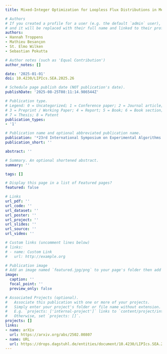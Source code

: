 ```yaml
---
title: Mixed-Integer Optimization for Loopless Flux Distributions in Metabolic Networks

# Authors
# If you created a profile for a user (e.g. the default `admin` user), write the username (folder name) here
# and it will be replaced with their full name and linked to their profile.
authors:
- Hannah Troppens
- Mathieu Besançon
- St. Elmo Wilken
- Sebastian Pokutta

# Author notes (such as 'Equal Contribution')
author_notes: []

date: '2025-01-01'
doi: 10.4230/LIPIcs.SEA.2025.26

# Schedule page publish date (NOT publication's date).
publishDate: '2025-08-25T08:11:14.986544Z'

# Publication type.
# Legend: 0 = Uncategorized; 1 = Conference paper; 2 = Journal article;
# 3 = Preprint / Working Paper; 4 = Report; 5 = Book; 6 = Book section;
# 7 = Thesis; 8 = Patent
publication_types:
- '1'

# Publication name and optional abbreviated publication name.
publication: '*23rd International Symposium on Experimental Algorithms (SEA 2025)*'
publication_short: ''

abstract: ''

# Summary. An optional shortened abstract.
summary: ''

tags: []

# Display this page in a list of Featured pages?
featured: false

# Links
url_pdf: ''
url_code: ''
url_dataset: ''
url_poster: ''
url_project: ''
url_slides: ''
url_source: ''
url_video: ''

# Custom links (uncomment lines below)
# links:
# - name: Custom Link
#   url: http://example.org

# Publication image
# Add an image named `featured.jpg/png` to your page's folder then add a caption below.
image:
  caption: ''
  focal_point: ''
  preview_only: false

# Associated Projects (optional).
#   Associate this publication with one or more of your projects.
#   Simply enter your project's folder or file name without extension.
#   E.g. `projects: ['internal-project']` links to `content/project/internal-project/index.md`.
#   Otherwise, set `projects: []`.
projects: []
links:
- name: arXiv
  url: https://arxiv.org/abs/2502.00807
- name: URL
  url: https://drops.dagstuhl.de/entities/document/10.4230/LIPIcs.SEA.2025.26
---
```



